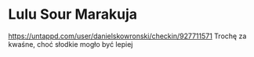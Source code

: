 # Lulu Sour Marakuja
https://untappd.com/user/danielskowronski/checkin/927711571
Trochę za kwaśne, choć słodkie mogło być lepiej